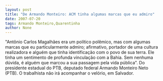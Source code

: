 ```yaml
---
layout: post
title: "De Armando Monteiro: ACM tinha algumas marcas que eu admiro"
date: 2007-07-20
tags: Armando Monteiro,Quarentinha
author: None
---
```

&quot;Ant&ocirc;nio Carlos Magalh&atilde;es era um pol&iacute;tico pol&ecirc;mico, mas com algumas marcas que eu particularmente admiro; afirmativo, portador de uma cultura realizadora e algu&eacute;m que tinha identifica&ccedil;&atilde;o com o povo de sua terra. Ele tinha um sentimento de profunda vincula&ccedil;&atilde;o com a Bahia. Sem nenhuma d&uacute;vida, &eacute; algu&eacute;m que marcou a sua passagem pela vida p&uacute;blica&quot;.
Do presidente estadual do PTB, deputado federal Armando Monteiro Neto (PTB). O trabalhista n&atilde;o ir&aacute; acompanhar o vel&oacute;rio, em Salvador.  
